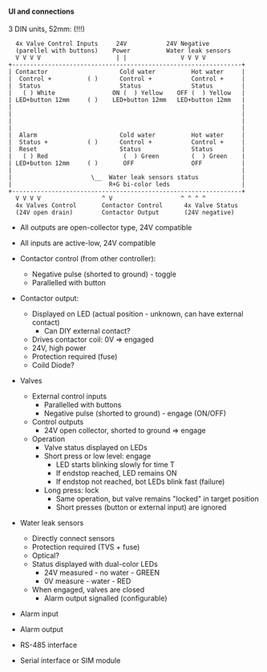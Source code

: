 #### UI and connections


3 DIN units, 52mm: (!!!)

```
  4x Valve Control Inputs     24V           24V Negative 
  (parellel with buttons)    Power          Water leak sensors
  V V V V                     | |               V V V V
+----------------------------------------------------------------+
| Contactor                    Cold water          Hot water     |
|  Control +          ( )      Control +           Control +     |
|  Status                      Status              Status        |
|   ( ) White                ON (  ) Yellow    OFF (  ) Yellow   |
| LED+button 12mm     ( )    LED+button 12mm   LED+button 12mm   |
|                                                                |
|                                                                |
|                                                                |
|                                                                |
|  Alarm                       Cold water          Hot water     |
|  Status +           ( )      Control +           Control +     |
|  Reset                       Status              Status        |
|   ( ) Red                     (  ) Green         (  ) Green    |
| LED+button 12mm     ( )       OFF                OFF           |
|                                                                |
|                      \__  Water leak sensors status            |
|                           R+G bi-color leds                    |
+----------------------------------------------------------------+
  V V V V                 ^ V                   ^ ^ ^ ^
  4x Valves Control       Contactor Control      4x Valve Status
  (24V open drain)        Contactor Output       (24V negative)
```

* All outputs are open-collector type, 24V compatible
* All inputs are active-low, 24V compatible

* Contactor control (from other controller):
  * Negative pulse (shorted to ground) - toggle
  * Parallelled with button
* Contactor output:
  * Displayed on LED (actual position - unknown, can have external contact)
    * Can DIY external contact?
  * Drives contactor coil: 0V => engaged
  * 24V, high power
  * Protection required (fuse)
  * Coild Diode?
* Valves
  * External control inputs
    * Parallelled with buttons
    * Negative pulse (shorted to ground) - engage (ON/OFF)
  * Control outputs
    * 24V open collector, shorted to ground => engage
  * Operation
    * Valve status displayed on LEDs
    * Short press or low level: engage
      * LED starts blinking slowly for time T
      * If endstop reached, LED remains ON
      * If endstop not reached, bot LEDs blink fast (failure)
    * Long press: lock
      * Same operation, but valve remains "locked" in target position
      * Short presses (button or external input) are ignored
* Water leak sensors
  * Directly connect sensors
  * Protection required (TVS + fuse)
  * Optical?
  * Status displayed with dual-color LEDs
    * 24V measured - no water - GREEN
    * 0V measure - water - RED
  * When engaged, valves are closed
    * Alarm output signalled (configurable)
* Alarm input
* Alarm output
* RS-485 interface
* Serial interface or SIM module
